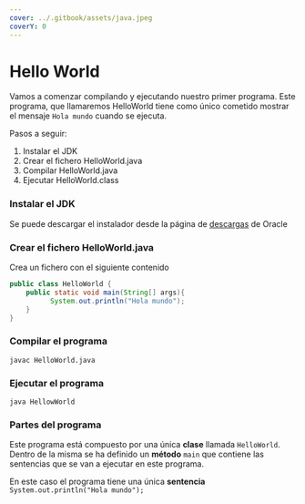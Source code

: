 ```yaml
---
cover: ../.gitbook/assets/java.jpeg
coverY: 0
---
```


# Hello World

Vamos a comenzar compilando y ejecutando nuestro primer programa. Este programa, que llamaremos HelloWorld tiene como único cometido mostrar el mensaje `Hola mundo` cuando se ejecuta.

Pasos a seguir:

1. Instalar el JDK
2. Crear el fichero HelloWorld.java
3. Compilar HelloWorld.java
4. Ejecutar HelloWorld.class

### Instalar el JDK

Se puede descargar el instalador desde la página de [descargas](https://www.oracle.com/es/java/technologies/downloads/#java17) de Oracle

### Crear el fichero HelloWorld.java

Crea un fichero con el siguiente contenido

```java
public class HelloWorld {
    public static void main(String[] args){
          System.out.println("Hola mundo");
    }
}
```

### Compilar el programa

`javac HelloWorld.java`

### Ejecutar el programa

`java HellowWorld`

### Partes del programa

Este programa está compuesto por una única **clase** llamada `HelloWorld`. Dentro de la misma se ha definido un **método** `main` que contiene las sentencias que se van a ejecutar en este programa.

En este caso el programa tiene una única **sentencia** `System.out.println("Hola mundo");`
